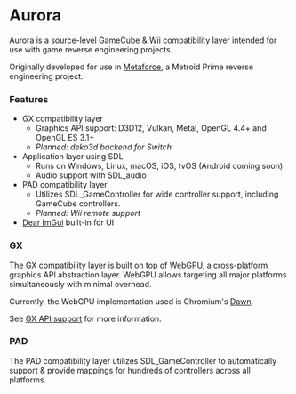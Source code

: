 # Aurora

Aurora is a source-level GameCube & Wii compatibility layer intended for use with game reverse engineering projects.

Originally developed for use in [Metaforce](https://github.com/AxioDL/metaforce), a Metroid Prime reverse engineering
project.

### Features

- GX compatibility layer
    - Graphics API support: D3D12, Vulkan, Metal, OpenGL 4.4+ and OpenGL ES 3.1+
    - *Planned: deko3d backend for Switch*
- Application layer using SDL
    - Runs on Windows, Linux, macOS, iOS, tvOS (Android coming soon)
    - Audio support with SDL_audio
- PAD compatibility layer
    - Utilizes SDL_GameController for wide controller support, including GameCube controllers.
    - *Planned: Wii remote support*
- [Dear ImGui](https://github.com/ocornut/imgui) built-in for UI

### GX

The GX compatibility layer is built on top of [WebGPU](https://www.w3.org/TR/webgpu/), a cross-platform graphics API
abstraction layer. WebGPU allows targeting all major platforms simultaneously with minimal overhead.

Currently, the WebGPU implementation used is Chromium's [Dawn](https://dawn.googlesource.com/dawn/).  

See [GX API support](GX.md) for more information.

### PAD

The PAD compatibility layer utilizes SDL_GameController to automatically support & provide mappings for hundreds of
controllers across all platforms.
